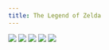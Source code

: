 ```yaml
---
title: The Legend of Zelda
---
```


![](/image/0.jpg)
![](/image/0.jpg)
![](/image/0.jpg)
![](/image/0.jpg)
![](/image/0.jpg)
